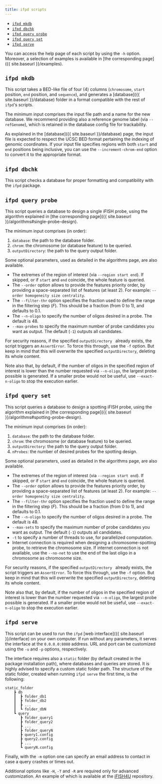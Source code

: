 ```yaml
---
title: ifpd scripts
---
```


<!-- MarkdownTOC -->

- [`ifpd mkdb`](#ifpd-mkdb)
- [`ifpd dbchk`](#ifpd-dbchk)
- [`ifpd query probe`](#ifpd-query-probe)
- [`ifpd query set`](#ifpd-query-set)
- [`ifpd serve`](#ifpd-serve)

<!-- /MarkdownTOC -->

You can access the help page of each script by using the `-h` option. Moreover, a selection of examples is available in [the corresponding page]({{ site.baseurl }}/examples).

## `ifpd mkdb`

This script takes a BED-like file of four (4) columns (`chromosome`, `start` position, `end` position, and `sequence`), and generates a [database]({{ site.baseurl }}/database) folder in a format compatible with the rest of `ifpd`'s scripts.

The minimum input comprises the input file path and a name for the new database. We recommend providing also a reference genome label (via `--refGenome`), which is retained in the database config file for trackability.

As explained in the [database]({{ site.baseurl }}/database) page, the input file is expected to respect the UCSC BED format pertaining the indexing of genomic coordinates. If your input file specifies regions with both `start` and `end` positions being inclusive, you can use the `--increment-chrom-end` option to convert it to the appropriate format.

## `ifpd dbchk`

This script checks a database for proper formatting and compatibility with the `ifpd` package.

## `ifpd query probe`

This script queries a database to design a single iFISH probe, using the algorithm explained in [the corresponding page]({{ site.baseurl }}/algorithms#single-probe-design).

The minimum input comprises (in order):

1. `database`: the path to the database folder.
2. `chrom`: the chromosome (or database feature) to be queried.
3. `outputDirectory`: the path to the query output folder.

Some optional parameters, used as detailed in the algorithms page, are also available.

* The extremes of the region of interest (via `--region start end`). If skipped, or if `start` and `end` coincide, the whole feature is queried.
* The `--order` option allows to provide the features priority order, by providing a space-separated list of features (at least 2). For example: `--order homogeneity size centrality`.
* The `--filter-thr` option specifies the fraction used to define the range in the filtering step (*F*). This should be a fraction (from 0 to 1), and defaults to 0.1.
* The `--n-oligo` to specify the number of oligos desired in a probe. The default is 48.
* `--max-probes` to specify the maximum number of probe candidates you want as output. The default (`-1`) outputs all candidates.

For security reasons, if the specified `outputDirectory ` already exists, the script triggers an `AssertError`. To force this through, use the `-f` option. But keep in mind that this will overwrite the specified `outputDirectory`, deleting its whole content.

Note also that, by default, if the number of oligos in the specified region of interest is lower than the number requested via `--n-oligo`, the largest probe possible is generated. If a smaller probe would not be useful, use `--exact-n-oligo` to stop the execution earlier.

## `ifpd query set`

This script queries a database to design a spotting iFISH probe, using the algorithm explained in [the corresponding page]({{ site.baseurl }}/algorithms#spotting-probe-design).

The minimum input comprises (in order):

1. `database`: the path to the database folder.
2. `chrom`: the chromosome (or database feature) to be queried.
4. `outputDirectory`: the path to the query output folder.
3. `nProbes`: the number of desired probes for the spotting design.

Some optional parameters, used as detailed in the algorithms page, are also available.

* The extremes of the region of interest (via `--region start end`). If skipped, or if `start` and `end` coincide, the whole feature is queried.
* The `--order` option allows to provide the features priority order, by providing a space-separated list of features (at least 2). For example: `--order homogeneity size centrality`.
* The `--filter-thr` option specifies the fraction used to define the range in the filtering step (*F*). This should be a fraction (from 0 to 1), and defaults to 0.1.
* The `--n-oligo` to specify the number of oligos desired in a probe. The default is 48.
* `--max-sets` to specify the maximum number of probe candidates you want as output. The default (`-1`) outputs all candidates.
* `-t` to specify a number of threads to use, for parallelized computation.
* Internet connection is required when designing a chromosome-spotting probe, to retrieve the chromosome size. If internet connection is not available, use the `--no-net` to use the end of the last oligo in a chromosome as chromosome size.

For security reasons, if the specified `outputDirectory ` already exists, the script triggers an `AssertError`. To force this through, use the `-f` option. But keep in mind that this will overwrite the specified `outputDirectory`, deleting its whole content.

Note also that, by default, if the number of oligos in the specified region of interest is lower than the number requested via `--n-oligo`, the largest probe possible is generated. If a smaller probe would not be useful, use `--exact-n-oligo` to stop the execution earlier.

## `ifpd serve`

This script can be used to run the `ifpd` [web interface]({{ site.baseurl }}/interface) on your own computer. If run without any parameters, it serves the interface at the `0.0.0.0:8080` address. URL and port can be customized using the `-u` and `-p` options, respectively.

The interface requires also a `static` folder (by default created in the package installation path), where databases and queries are stored. It is highly advised to specify a custom static folder path. The structure of the static folder, created when running `ifpd serve` the first time, is the following:

```
static_folder
    ┣ db
    ┃  ┣ folder_db1
    ┃  ┣ folder_db2
    ┃  ┣ ...
    ┃  ┗ folder_dbN
    ┗ query
       ┣ folder_query1
       ┣ folder_query2
       ┣ ...
       ┣ folder_queryN
       ┣ query1.config
       ┣ query2.config
       ┣ ...
       ┗ queryN.config
```

Finally, with the `-m` option one can specify an email address to contact in case a query crashes or times out.

Additional options like `-H`, `-T` and `-R` are required only for advanced customization. An example of which is available at the [iFISH4U](http://github.com/ggirelli/iFISH4U) repository.
